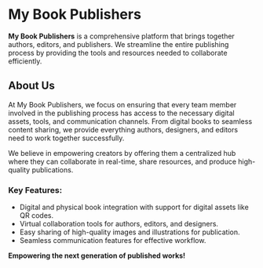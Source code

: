 # My Book Publishers

**My Book Publishers** is a comprehensive platform that brings together authors, editors, and publishers. We streamline the entire publishing process by providing the tools and resources needed to collaborate efficiently.

## About Us
At My Book Publishers, we focus on ensuring that every team member involved in the publishing process has access to the necessary digital assets, tools, and communication channels. From digital books to seamless content sharing, we provide everything authors, designers, and editors need to work together successfully.

We believe in empowering creators by offering them a centralized hub where they can collaborate in real-time, share resources, and produce high-quality publications.

### Key Features:
- Digital and physical book integration with support for digital assets like QR codes.
- Virtual collaboration tools for authors, editors, and designers.
- Easy sharing of high-quality images and illustrations for publication.
- Seamless communication features for effective workflow.

**Empowering the next generation of published works!**
